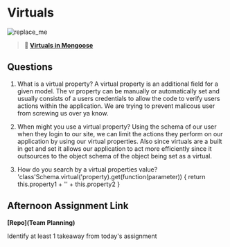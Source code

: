 # Virtuals

![replace_me](https://codeworks.blob.core.windows.net/public/assets/img/illustrations/placeholder.svg)

> **📖 [Virtuals in Mongoose](https://codeworksacademy.com/fs-student-guide/resources/wk5/04-Virtuals)**

## Questions

1. What is a virtual property?
  A virtual property is an additional field for a given model. The vr property can be manually or automatically set and usually consists of a users credentials to allow the code to verify users actions within the application. We are trying to prevent malicous user from screwing us over ya know. 


2. When might you use a virtual property? 
  Using the schema of our user when they login to our site, we can limit the actions they perform on our application by using our virtual properties. Also since virtuals are a built in get and set it allows our application to act more efficiently since it outsources to the object schema of the object being set as a virtual.


3. How do you search by a virtual properties value?
  'class'Schema.virtual('property).get(function(parameter)) {
    return this.property1 + '' + this.property2
  }

## Afternoon Assignment Link

**[Repo](Team Planning)**

Identify at least 1 takeaway from today's assignment
